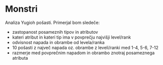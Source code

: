 ﻿# Monstri
Analiza Yugioh pošasti. Primerjal bom sledeče:

- zastopanost posameznih tipov in atributov
- kateri atribut in kateri tip ima v povprečju najvišji level/rank
- odvisnost napada in obrambe od levela/ranka
- 10 pošasti z največ napada oz. obrambe z leveli/ranki med 1-4, 5-6, 7-12
- razmerje med povprečnim napadom in obrambo znotraj posameznega atributa